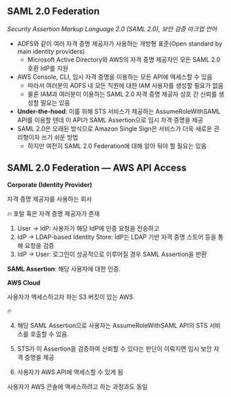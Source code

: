 
## SAML 2.0 Federation

*Security Assertion Markup Language 2.0 (SAML 2.0), 보안 검증 마크업 언어*

- ADFS와 같이 여러 자격 증명 제공자가 사용하는 개방형 표준(Open standard by main identity providers)
    - Microsoft Active Directory와 AWS의 자격 증명 제공자인 모든 SAML 2.0 호환 IdP를 지원
- AWS Console, CLI, 임시 자격 증명을 이용하는 모든 API에 엑세스할 수 있음
    - 따라서 여러분의 ADFS 내 모든 직원에 대한 IAM 사용자를 생성할 필요가 없음
    - 물론 IAM과 여러분이 이용하는 SAML 2.0 자격 증명 제공자 상호 간 신뢰를 생성할 필요는 있음
- **Under-the-hood**: 이를 위해 STS 서비스가 제공하는 AssumeRoleWithSAML API를 이용할 텐데 이 API가 SAML Assertion으로 임시 자격 증명을 제공
- SAML 2.0은 오래된 방식으로 Amazon Single Sign은 서비스가 더욱 새로운 관리형이자 쓰기 쉬운 방법
    - 하지만 여전히 SAML 2.0 Federation에 대해 알아 둬야 할 필요는 있음

## SAML 2.0 Federation — AWS API Access

**Corporate (Identity Provider)**

자격 증명 제공자를 사용하는 회사

<aside>
🔥 포털 혹은 자격 증명 제공자가 존재

1. User → IdP: 사용자가 해당 IdP에 인증 요청을 전송하고 
2. IdP → LDAP-based Identity Store: IdP는 LDAP 기반 자격 증명 스토어 등을 통해 요청을 검증
3. IdP → User: 로그인이 성공적으로 이루어질 경우 SAML Assertion을 반환

</aside>

**SAML Assertion**: 해당 사용자에 대한 인증. 

**AWS Cloud**

사용자가 액세스하고자 하는 S3 버킷이 있는 AWS

<aside>
🔥

</aside>

4. 해당 SAML Assertion으로 사용자는 AssumeRoleWithSAML API의 STS 서비스를 호출할 수 있음. 

5. STS가 이 Assertion을 검증하여 신뢰할 수 있다는 판단이 이뤄지면 임시 보안 자격 증명을 제공 

6. 사용자가 AWS API에 액세스할 수 있게 됨

사용자가 AWS 콘솔에 액세스하려고 하는 과정과도 동일